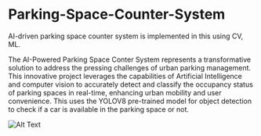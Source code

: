 # Parking-Space-Counter-System
AI-driven parking space counter system is implemented in this using CV, ML. 

The AI-Powered Parking Space Conter System represents a transformative solution to address the pressing challenges of urban parking management. This innovative project leverages the capabilities of Artificial Intelligence and computer vision to accurately detect and classify the occupancy status of parking spaces in real-time, enhancing urban mobility and user convenience. This uses the YOLOV8 pre-trained model for object detection to check if a car is available in the parking space or not. 

![Alt Text](C:\Users\USER\Downloads)
